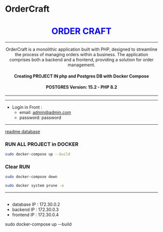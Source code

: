 # OrderCraft



<div style="text-align: center;"><h1 style="color:blue"> ORDER CRAFT  </h1><hr> 

  OrderCraft is a monolithic application built with PHP, designed to streamline the process of managing orders within a business. The application comprises both a backend and a frontend, providing a  solution for order management.


#### Creating PROJECT IN php and Postgres DB with Docker Compose


#### POSTGRES Version: 15.2 - PHP 8.2

<hr>

</div>


<hr>

 - Login in Front : 
    - email: admin@admin.com
    - password: password

<hr>

[readme database](database/README.md) 

### RUN ALL PROJECT in DOCKER


```bash
sudo docker-compose up --build
```

### Clear RUN
```bash
sudo docker-compose down
```

```bash
sudo docker system prune -a
```

<hr>

## 
 - database IP : 172.30.0.2
 - backend IP : 172.30.0.3
 - frontend IP : 172.30.0.4


sudo docker-compose up --build
